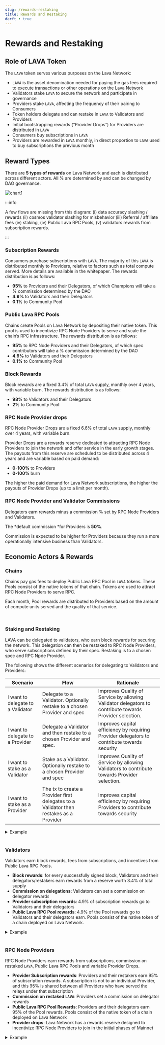 ```yaml
---
slug: /rewards-restaking
title: Rewards and Restaking
darft : true
---
```


# Rewards and Restaking
##  Role of LAVA Token

The `LAVA` token serves various purposes on the Lava Network:
- `LAVA` is the asset denomination needed for paying the gas fees required to execute transactions or other operations on the Lava Network
- Validators stake `LAVA` to secure the network and participate in governance 
- Providers stake `LAVA`, affecting the frequency of their pairing to Consumers
- Token holders delegate and can restake in `LAVA` to Validators and Providers
- Initial bootstrapping rewards (“Provider Drops”) for Providers are distributed in `LAVA`
- Consumers buy subscriptions in `LAVA`
- Providers are rewarded in `LAVA` monthly, in direct proportion to `LAVA` used to buy subscriptions the previous month

## Reward Types
There are **5 types of rewards** on Lava Network and each is distributed across different actors. All % are determined by and can be changed by DAO governance.

![chart1](/img/tokenomics/chart1.png)


:::info

A few flows are missing from this diagram: (i) data accuracy slashing / rewards (ii) cosmos validator slashing for misbehavior (iii) Referral / affiliate fees (iv) staking, (iv) Public Lava RPC Pools, (v) validators rewards from subscription rewards.

:::


### Subscription Rewards 
 
Consumers purchase subscriptions with `LAVA`. The majority of this `LAVA` is distributed monthly to Providers, relative to factors such as total compute served. More details are available in the whitepaper. The rewards distribution is as follows:
- **95%** to Providers and their Delegators, of which Champions will take a % commission determined by the DAO
- **4.9%** to Validators and their Delegators 
- **0.1%** to Community Pool 

### Public Lava RPC Pools

Chains create Pools on Lava Network by depositing their native token. This pool is used to incentivize RPC Node Providers to serve and scale the chain’s RPC infrastructure. The rewards distribution is as follows:
- **95%** to RPC Node Providers and their Delegators, of which spec contributors will take a % commission determined by the DAO
- **4.9%** to Validators and their Delegators 
- **0.1%** to Community Pool 

### Block Rewards 
    
Block rewards are a fixed 3.4% of total `LAVA` supply, monthly over 4 years, with variable burn. The rewards distribution is as follows:

- **98%** to Validators and their Delegators 
- **2%** to Community Pool


### RPC Node Provider drops 

RPC Node Provider Drops are a fixed 6.6% of total `LAVA` supply, monthly over 4 years, with variable burn. 

Provider Drops are a rewards reserve dedicated to attracting RPC Node Providers to join the network and offer service in the early growth stages. The payouts from this reserve are scheduled to be distributed across 4 years and are variable based on paid demand: 
- **0-100%** to Providers
- **0-100%** burn

The higher the paid demand for Lava Network subscriptions, the higher the payouts of Provider Drops (up to a limit per month).


### RPC Node Provider and Validator Commissions 

Delegators earn rewards minus a commission % set by RPC Node Providers and Validators. 

The *default commission *for Providers is **50%**.

Commission is expected to be higher for Providers because they run a more operationally intensive business than Validators.




##  Economic Actors & Rewards

### Chains 
Chains pay gas fees to deploy Public Lava RPC Pool in `LAVA` tokens. These Pools consist of the native tokens of that chain. Tokens are used to attract RPC Node Providers to serve RPC. 

Each month, Pool rewards are distributed to Providers based on the amount of compute units served and the quality of that service. 

<br />

### Staking and Restaking 

LAVA can be delegated to validators, who earn block rewards for securing the network. This delegation can then be restaked to RPC Node Providers, who serve subscriptions defined by their spec. Restaking is to a chosen spec and RPC Npde Provider. 

The following shows the different scenarios for delegating to Validators and Providers:

| Scenario                      | Flow                                                    | Rationale                                                                              |
|-------------------------------|---------------------------------------------------------|----------------------------------------------------------------------------------------|
| I want to delegate to a Validator | Delegate to a Validator. Optionally restake to a chosen Provider and spec | Improves Quality of Service by allowing Validator delegators to contribute towards Provider selection. |
| I want to delegate to a Provider | Delegate a Validator and then restake to a chosen Provider and spec. | Improves capital efficiency by requiring Provider delegators to contribute towards security |
| I want to stake as a Validator | Stake as a Validator. Optionally restake to a chosen Provider and spec | Improves Quality of Service by allowing Validators to contribute towards Provider selection. |
| I want to stake as a Provider | The tx to create a Provider first delegates to a Validator then restakes as a Provider | Improves capital efficiency by requiring Providers to contribute towards security |


<details>
<summary> Example </summary>

Staking to a Validator Scenario #1: Validator has staked a minimum of 100 `LAVA` and a user wants to delegate. The Delegator can stake `LAVA` solely to the Validator, without obligation to restake to a Provider. 

Staking to a spec Scenario #2: Provider has staked a minimum of 100 `LAVA` and a user wants to delegate to the Provider’s Dymension RPC spec to earn a share of their rewards for serving Dymension RPC. Delegator is required to first delegate to a Validator. No additional capital is required but the delegation can be restaked to a spec, meaning greater risk but higher rewards (Provider rewards to Delegators). 
</details>

<br />

### Validators 

Validators earn block rewards, fees from subscriptions, and incentives from Public Lava RPC Pools.

- **Block rewards**: for every successfully signed block, Validators and their delegators/restakers earn rewards from a reserve worth 3.4% of total supply 
- **Commission on delegations**: Validators can set a commission on delegator rewards
- **Provider subscription rewards**: 4.9% of subscription rewards go to Validators and their delegators
- **Public Lava RPC Pool rewards**: 4.9% of the Pool rewards go to Validators and their delegators earn. Pools consist of the native token of a chain deployed on Lava Network.


<details>
<summary> Example </summary>

Validator has staked a minimum of 100 `LAVA`. A user delegates 50 `LAVA` to the Validator i.e. Validator has 66.6% of stake and delegator has 33.3%. 
Consider a scenario where the block reward is 1000 `LAVA` and commission is 5%. 

98% (980 `LAVA`) of Block rewards go to Validators and delegators. 2% goes to the Community Pool (20 `LAVA`). 

Of the 980 `LAVA`, the Validator gets (980*0.66) + (980*0.33*0.05) in rewards i.e. 668.85 `LAVA`. Delegators would get 311.15 `LAVA`. 

Additionally, if there is a Public Lava RPC Pool of 1000 TOKEN or a Subscription pool of 1000 `LAVA`, Providers and their delegators would get 95%, Validators and their delegators would get 4.9% and the Community Pool would get 0.1%. 

Of the 4.9% (49 TOKEN or `LAVA`), assuming the same 2:1 ratio in Validator:Delegator stake and a 5% commission, the Validator gets (49*0.66) + (49*0.33*0.05) in rewards i.e. 33.1485 TOKEN or `LAVA`. Delegators would get 15.8515 TOKEN or `LAVA`. 
</details>

<br />

### RPC Node Providers
RPC Node Providers earn rewards from subscriptions, commission on restaked `LAVA`, Public Lava RPC Pools and variable Provider Drops. 

- **Provider Subscription rewards**: Providers and their restakers earn 95% of subscription rewards. A subscription is not to an individual Provider, and this 95% is shared between all Providers who have served the relays under that subscription
- **Commission on restaked `LAVA`**: Providers set a commission on delegator rewards
- **Public Lava RPC Pool Rewards**: Providers and their delegators earn 95% of the Pool rewards. Pools consist of the native token of a chain deployed on Lava Network
- **Provider drops**: Lava Network has a rewards reserve designed to incentivize RPC Node Providers to join in the initial phases of Mainnet

<details>
<summary> Example </summary>

Provider has staked a minimum of 100 `LAVA`. A user delegates 50 `LAVA` to the Provider (which has also restaked to a Validator of their choice) i.e. Provider has 66.6% of stake and delegator has 33.3%. The Delegator would also restake the same 50 `LAVA` to a Validator, taking on extra risk but earning additional yield, as calculated in the previous section on Validator rewards.

Consider a scenario where the monthly Subscriptions total to 1000 `LAVA` and Provider commission is 5%. This example assumes that there is 1 Provider and Champion commission is 0% - learn more in the next section.

The Provider and their delegators would get 95%, Validators and their delegators would get 4.9% and the Community Pool would get 0.1%. 
Of the 95% (950 `LAVA`), given that Provider stake is 2:1 of delegations and there is a 5% commission, the Provider gets (950*0.66) + (950*0.33*0.05) in rewards i.e. 642.675 `LAVA`. Delegators would get 307.325 `LAVA`. 

If there are multiple Providers on the network, individual Subscription rewards are determined by factors including Quality of Service and compute served. More details are available in the whitepaper. 

RPC Node Providers also receive Drops, a variable reward boost distributed monthly in direct proportion to paid demand for Lava Network. In cases where there are a few Providers or quality is low, Drop rewards may not be distributed. This is to prevent collusion between Consumers and Providers to earn rewards.
</details>
<br/>
